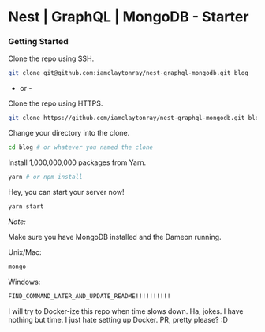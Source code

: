 # Nest | GraphQL | MongoDB - Starter

### Getting Started

Clone the repo using SSH.
```sh
git clone git@github.com:iamclaytonray/nest-graphql-mongodb.git blog
```

- or -

Clone the repo using HTTPS.
```sh
git clone https://github.com/iamclaytonray/nest-graphql-mongodb.git blog
```

Change your directory into the clone.
```sh
cd blog # or whatever you named the clone
```

Install 1,000,000,000 packages from Yarn.
```sh
yarn # or npm install
```

Hey, you can start your server now!
```sh
yarn start
```

*Note:*

Make sure you have MongoDB installed and the Dameon running.

Unix/Mac:
```sh
mongo
```

Windows:
```sh
FIND_COMMAND_LATER_AND_UPDATE_README!!!!!!!!!!
```

I will try to Docker-ize this repo when time slows down. Ha, jokes. I have nothing but time. I just hate setting up Docker. PR, pretty please? :D

